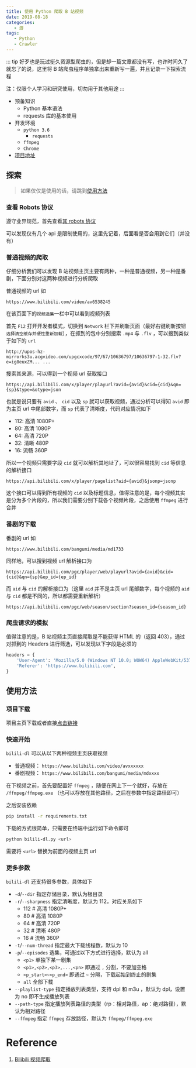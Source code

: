 ```yaml
---
title: 使用 Python 爬取 B 站视频
date: 2019-08-18
categories:
   - 游
tags:
   - Python
   - Crawler
---
```


::: tip
好歹也是玩过挺久资源型爬虫的，但是却一篇文章都没有写，也许时间久了就忘了的说，这里将 B 站爬虫程序单独拿出来重新写一遍，并且记录一下探索流程

注：仅限个人学习和研究使用，切勿用于其他用途
:::

<!-- more -->

-  预备知识
   -  Python 基本语法
   -  requests 库的基本使用
-  开发环境
   -  `python 3.6`
      -  `requests`
   -  `ffmpeg`
   -  `Chrome`
-  [项目地址](https://github.com/SigureMo/bilili-dl)

## 探索

> 如果仅仅是使用的话，请跳到[使用方法](#使用方法)

### 查看 Robots 协议

遵守业界规范，首先查看[其 robots 协议](https://www.bilibili.com/robots.txt)

可以发现仅有几个 api 是限制使用的，这里先记着，后面看是否会用到它们（并没有）

### 普通视频的爬取

仔细分析我们可以发现 B 站视频主页主要有两种，一种是普通视频，另一种是番剧，下面分别对这两种视频进行分析爬取

普通视频的 url 如

```
https://www.bilibili.com/video/av6538245
```

在该页面下的`视频选集`一栏中可以看到视频列表

首先 `F12` 打开开发者模式，切换到 `Network` 栏下并刷新页面（最好右键刷新按钮`选择清空缓存并硬性重新加载`），在抓到的包中分别搜索 `.mp4` 与 `.flv` ，可以搜到类似于如下的 `url`

```
http://upos-hz-mirrorks3u.acgvideo.com/upgcxcode/97/67/10636797/10636797-1-32.flv?e=ig8euxZM... ...
```

搜索其来源，可以得到一个视频 url 获取接口

```
https://api.bilibili.com/x/player/playurl?avid={avid}&cid={cid}&qn={sp}&type=&otype=json
```

也就是说只要有 `avid` 、 `cid` 以及 `sp` 就可以获取视频，通过分析可以得知 `avid` 即为主页 url 中尾部数字，而 `sp` 代表了清晰度，代码对应情况如下

-  112: 高清 1080P+
-  80: 高清 1080P
-  64: 高清 720P
-  32: 清晰 480P
-  16: 流畅 360P

所以一个视频只需要字段 `cid` 就可以解析其地址了，可以很容易找到 `cid` 等信息的解析接口

```
https://api.bilibili.com/x/player/pagelist?aid={avid}&jsonp=jsonp
```

这个接口可以得到所有视频的 `cid` 以及标题信息，值得注意的是，每个视频其实是分为多个片段的，所以我们需要分别下载各个视频片段，之后使用 `ffmpeg` 进行合并

### 番剧的下载

番剧的 url 如

```
https://www.bilibili.com/bangumi/media/md1733
```

同样地，可以搜到视频 url 解析接口为

```
https://api.bilibili.com/pgc/player/web/playurl?avid={avid}&cid={cid}&qn={sp}&ep_id={ep_id}
```

而 `aid` 与 `cid` 的解析接口为（这里 `aid` 并不是主页 url 尾部数字，每个视频的 `aid` 与 `cid` 都是不同的，所以都需要重新解析）

```
https://api.bilibili.com/pgc/web/season/section?season_id={season_id}
```

### 爬虫请求的模拟

值得注意的是，B 站视频主页直接爬取是不能获得 HTML 的（返回 403），通过对抓到的 Headers 进行筛选，可以发现以下字段是必须的

```python
headers = {
    'User-Agent': 'Mozilla/5.0 (Windows NT 10.0; WOW64) AppleWebKit/537.36 (KHTML, like Gecko) Chrome/64.0.3282.167 Safari/537.36',
    'Referer': 'https://www.bilibili.com',
}
```

## 使用方法

### 项目下载

项目主页下载或者直接[点击链接](https://github.com/SigureMo/bilili-dl/archive/master.zip)

### 快速开始

`bilili-dl` 可以从以下两种视频主页获取视频

-  普通视频： `https://www.bilibili.com/video/avxxxxxx`
-  番剧视频： `https://www.bilibili.com/bangumi/media/mdxxxx`

在下视频之前，首先要配置好 `ffmpeg` ，随便在网上下一个就好，存放在 `/ffmpeg/ffmpeg.exe` （也可以存放在其他路径，之后在参数中指定路径即可）

之后安装依赖

```bash
pip install -r requirements.txt
```

下载的方式很简单，只需要在终端中运行如下命令即可

```bash
python bilili-dl.py <url>
```

需要将 `<url>` 替换为前面的视频主页 url

### 更多参数

`bilili-dl` 还支持很多参数，具体如下

-  `-d`/`--dir` 指定存储目录，默认为根目录
-  `-r`/`--sharpness` 指定清晰度，默认为 112，对应关系如下
   -  112 # 高清 1080P+
   -  80 # 高清 1080P
   -  64 # 高清 720P
   -  32 # 清晰 480P
   -  16 # 流畅 360P
-  `-t`/`--num-thread` 指定最大下载线程数，默认为 10
-  `-p`/`--episodes` 选集，可通过以下方式进行选择，默认为 all
   -  `<p1>` 单独下某一剧集
   -  `<p1>,<p2>,<p3>,...,<pn>` 即通过 `,` 分割，不要加空格
   -  `<p_start>~<p_end>` 即通过 `~` 分隔，下载起始到终止的剧集
   -  `all` 全部下载
-  `--playlist-type` 指定播放列表类型，支持 dpl 和 m3u ，默认为 dpl，设置为 no 即不生成播放列表
-  `--path-type` 指定播放列表路径的类型（rp：相对路径，ap：绝对路径），默认为相对路径
-  `--ffmpeg` 指定 `ffmpeg` 存放路径，默认为 `ffmpeg/ffmpeg.exe`

# Reference

1. [Bilibili 视频爬取](https://github.com/1033020837/Bilibili)
